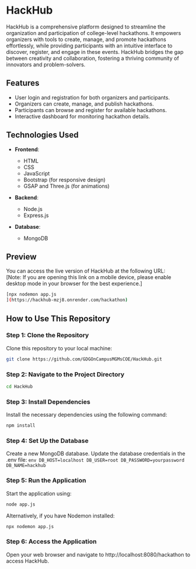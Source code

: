 # HackHub  

HackHub is a comprehensive platform designed to streamline the organization and participation of college-level hackathons. It empowers organizers with tools to create, manage, and promote hackathons effortlessly, while providing participants with an intuitive interface to discover, register, and engage in these events. HackHub bridges the gap between creativity and collaboration, fostering a thriving community of innovators and problem-solvers.

## Features  

- User login and registration for both organizers and participants.  
- Organizers can create, manage, and publish hackathons.  
- Participants can browse and register for available hackathons.  
- Interactive dashboard for monitoring hackathon details.  

## Technologies Used  

- **Frontend**:  
  - HTML  
  - CSS  
  - JavaScript  
  - Bootstrap (for responsive design)  
  - GSAP and Three.js (for animations)  

- **Backend**:  
  - Node.js  
  - Express.js  

- **Database**:  
  - MongoDB
 

## Preview  

You can access the live version of HackHub at the following URL:  
[Note: If you are opening this link on a mobile device, please enable desktop mode in your browser for the best experience.]
```bash
[npx nodemon app.js
](https://hackhub-mzj8.onrender.com/hackathon)
```


## How to Use This Repository  

### Step 1: Clone the Repository  

Clone this repository to your local machine:  
```bash
git clone https://github.com/GDGOnCampusMGMsCOE/HackHub.git
```

### Step 2: Navigate to the Project Directory

```bash
cd HackHub
```

### Step 3: Install Dependencies

Install the necessary dependencies using the following command:
```bash
npm install
```

### Step 4: Set Up the Database
Create a new MongoDB database.
Update the database credentials in the .env file:
     ```env
     DB_HOST=localhost
     DB_USER=root
     DB_PASSWORD=yourpassword
     DB_NAME=hackhub
     ```
     
### Step 5: Run the Application

Start the application using:
```bash
node app.js
```
Alternatively, if you have Nodemon installed:

```bash
npx nodemon app.js
```

### Step 6: Access the Application
Open your web browser and navigate to http://localhost:8080/hackathon to access HackHub.
